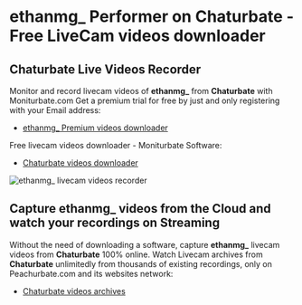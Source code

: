 # ethanmg_ Performer on Chaturbate - Free LiveCam videos downloader

## Chaturbate Live Videos Recorder

Monitor and record livecam videos of **ethanmg_** from **Chaturbate** with Moniturbate.com
Get a premium trial for free by just and only registering with your Email address:
* [ethanmg_ Premium videos downloader](https://moniturbate.com/request-demo-licence-key.html)

Free livecam videos downloader - Moniturbate Software:
* [Chaturbate videos downloader](https://moniturbate.com/moniturbate-download-software.html)

![ethanmg_ livecam videos recorder](https://peachurnet.com/templates/moniturbate-software.png)


## Capture ethanmg_ videos from the Cloud and watch your recordings on Streaming

Without the need of downloading a software, capture **ethanmg_** livecam videos from **Chaturbate** 100% online.
Watch Livecam archives from **Chaturbate** unlimitedly from thousands of existing recordings, only on Peachurbate.com and its websites network:
* [Chaturbate videos archives](https://peachurnet.com/)